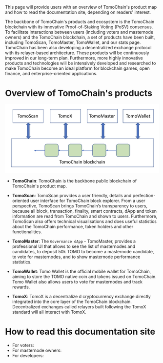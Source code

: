 This page will provide users with an overview of TomoChain's product map and 
how to read the documentation site, depending on readers' interest.

The backbone of TomoChain's products and ecosystem is the TomoChain blockchain 
with its innovative Proof-of-Staking Voting (PoSV) consensus.
To facilitate interactions between users (including voters and masternode owners) 
and the TomoChain blockchain, 
a set of products have been built, including TomoScan, TomoMaster, TomoWallet, 
and our stats page.
TomoChain has been also developing a decentralized exchange protocol with 
its relayer-based architecture.
These products will be continuously improved in our long-term plan.
Furthermore, more highly innovative products and technologies will be intensively
developed and researched to make TomoChain become an ideal platform for blockchain 
games, open finance, and enterprise-oriented applications.   

# Overview of TomoChain's products

![overview](/assets/overview.png)

* **TomoChain**: TomoChain is the backbone public blockchain of TomoChain's product map.

* **TomoScan**: TomoScan provides a user friendly, 
details and perfection-oriented user interface for TomoChain block explorer. 
From a user perspective, TomoScan brings TomoChain’s transparency to users, 
because all block, transaction, finality, smart contracts, 
dApp and token information are read from TomoChain and shown to users. 
Furthermore, TomoScan also offers technical visualisations and does 
useful statistics about the TomoChain performance, token holders and 
other functionalities.

* **TomoMaster**: The `Governance dApp` - TomoMaster, provides a professional 
UI that allows to see the list of masternodes and candidates, 
to deposit 50k TOMO to become a masternode candidate, to vote for masternodes, 
and to show masternode performance statistics.

* **TomoWallet**: Tomo Wallet is the official mobile wallet for TomoChain, 
aiming to store the TOMO native coin and tokens issued on TomoChain. 
Tomo Wallet also allows users to vote for masternodes and track rewards.

* **TomoX**: TomoX is a decentralize d cryptocurrency exchange directly 
integrated into the core layer of the TomoChain blockchain. 
Decentralized exchanges called relayers built following the TomoX 
standard will all interact with TomoX.

# How to read this documentation site

* For voters:
* For masternode owners:
* For developers:
